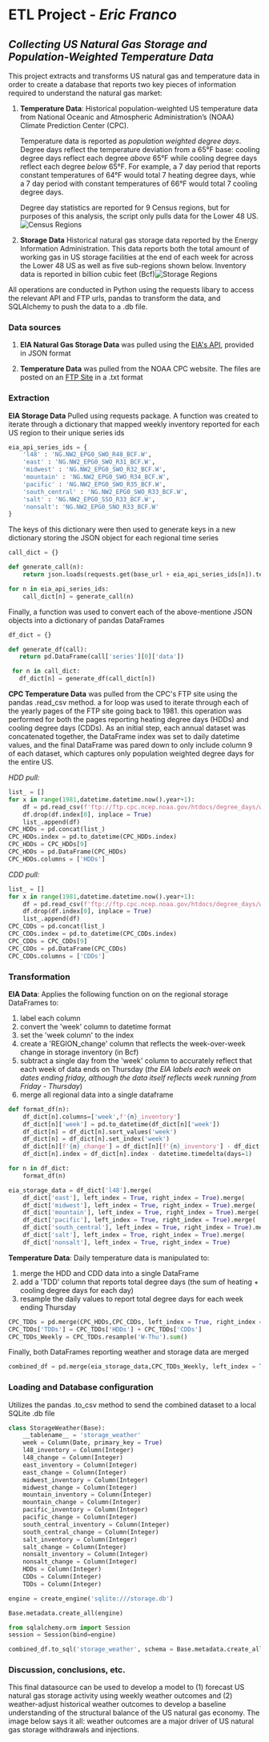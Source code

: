 # ETL Project - _Eric Franco_
## _Collecting US Natural Gas Storage and Population-Weighted Temperature Data_

This project extracts and transforms US natural gas and temperature data in order to create a database that reports two key pieces of information required to understand the natural gas market:

1. **Temperature Data**: Historical population-weighted US temperature data from National Oceanic and Atmospheric Administration’s (NOAA) Climate Prediction Center (CPC). 

	Temperature data is reported as _population weighted degree days_. Degree days reflect the temperature deviation from a 65°F base: cooling degree days reflect each degree _above_ 65°F while cooling degree days reflect each degree _below_ 65°F. For example, a 7 day period that reports constant temperatures of 64°F would total 7 heating degree days, whie a 7 day period with constant temperatures of 66°F would total 7 cooling degree days.

	Degree day statistics are reported for 9 Census regions, but for purposes of this analysis, the script only pulls data for the Lower 48 US.![Census Regions](https://www.cpc.ncep.noaa.gov/products/analysis_monitoring/cdus/degree_days/degree_day_regions.gif)

2. **Storage Data** Historical natural gas storage data reported by the Energy Information Administration. This data reports both the total amount of working gas in US storage facilities at the end of each week for across the Lower 48 US as well as five sub-regions shown below. Inventory data is reported in billion cubic feet (Bcf)![Storage Regions](http://ir.eia.gov/ngs/ngsmap.png)

All operations are conducted in Python using the requests libary to access the relevant API and FTP urls, pandas to transform the data, and SQLAlchemy to push the data to a .db file.

### Data sources
1. **EIA Natural Gas Storage Data** was pulled using the [EIA's API](https://www.eia.gov/opendata/), provided in JSON format

2. **Temperature Data** was pulled from the NOAA CPC website. The files are posted on an [FTP Site](ftp://ftp.cpc.ncep.noaa.gov/htdocs/degree_days/weighted/daily_data/) in a .txt format


### Extraction
**EIA Storage Data**
Pulled using requests package. A function was created to iterate through a dictionary that mapped weekly inventory reported for each US region to their unique series ids
``` python
eia_api_series_ids = {
    'l48' : 'NG.NW2_EPG0_SWO_R48_BCF.W',
    'east' : 'NG.NW2_EPG0_SWO_R31_BCF.W',
    'midwest' : 'NG.NW2_EPG0_SWO_R32_BCF.W',
    'mountain' : 'NG.NW2_EPG0_SWO_R34_BCF.W',
    'pacific' : 'NG.NW2_EPG0_SWO_R35_BCF.W',
    'south_central' : 'NG.NW2_EPG0_SWO_R33_BCF.W',
    'salt' : 'NG.NW2_EPG0_SSO_R33_BCF.W',
    'nonsalt': 'NG.NW2_EPG0_SNO_R33_BCF.W'
}
```
The keys of this dictionary were then used to generate keys in a new dictionary storing the JSON object for each regional time series
``` python
call_dict = {}

def generate_call(n):
    return json.loads(requests.get(base_url + eia_api_series_ids[n]).text)

for n in eia_api_series_ids:
    call_dict[n] = generate_call(n)
```
Finally, a function was used to convert each of the above-mentione JSON objects into a dictionary of pandas DataFrames
``` python
df_dict = {}

def generate_df(call):
   return pd.DataFrame(call['series'][0]['data'])

 for n in call_dict:
   df_dict[n] = generate_df(call_dict[n])
```

**CPC Temperature Data** was pulled from the CPC's FTP site using the pandas .read_csv method. a for loop was used to iterate through each of the yearly pages of the FTP site going back to 1981. this operation was performed for both the pages reporting heating degree days (HDDs) and cooling degree days (CDDs). As an initial step, each annual dataset was concatenated together, the DataFrame index was set to daily datetime values, and the final DataFrame was pared down to only include column 9 of each dataset, which captures only population weighted degree days for the entire US.

_HDD pull:_
``` python
list_ = []
for x in range(1981,datetime.datetime.now().year+1):
    df = pd.read_csv(f'ftp://ftp.cpc.ncep.noaa.gov/htdocs/degree_days/weighted/daily_data/{x}/Population.Heating.txt',skiprows = 3, delimiter = '|').T
    df.drop(df.index[0], inplace = True)
    list_.append(df)
CPC_HDDs = pd.concat(list_)
CPC_HDDs.index = pd.to_datetime(CPC_HDDs.index)
CPC_HDDs = CPC_HDDs[9]
CPC_HDDs = pd.DataFrame(CPC_HDDs)
CPC_HDDs.columns = ['HDDs']


```


_CDD pull:_
``` python
list_ = []
for x in range(1981,datetime.datetime.now().year+1):
    df = pd.read_csv(f'ftp://ftp.cpc.ncep.noaa.gov/htdocs/degree_days/weighted/daily_data/{x}/Population.Cooling.txt',skiprows = 3, delimiter = '|').T
    df.drop(df.index[0], inplace = True)
    list_.append(df)
CPC_CDDs = pd.concat(list_)
CPC_CDDs.index = pd.to_datetime(CPC_CDDs.index)
CPC_CDDs = CPC_CDDs[9]
CPC_CDDs = pd.DataFrame(CPC_CDDs)
CPC_CDDs.columns = ['CDDs']
```


### Transformation
**EIA Data**: Applies the following function on on the regional storage DataFrames to:

1. label each column
2. convert the 'week' column to datetime format
3. set the 'week column' to the index
4. create a 'REGION_change' column that reflects the week-over-week change in storage inventory (in Bcf)
5. subtract a single day from the 'week' column to accurately  reflect that each week of data ends on Thursday
	(_the EIA labels each week on dates ending friday, although the data itself reflects week running from Friday - Thursday_)
6. merge all regional data into a single dataframe

``` python
def format_df(n):
    df_dict[n].columns=['week',f'{n}_inventory']
    df_dict[n]['week'] = pd.to_datetime(df_dict[n]['week'])
    df_dict[n] = df_dict[n].sort_values('week')
    df_dict[n] = df_dict[n].set_index('week')
    df_dict[n][f'{n}_change'] = df_dict[n][f'{n}_inventory'] - df_dict[n][f'{n}_inventory'].shift(1)
    df_dict[n].index = df_dict[n].index - datetime.timedelta(days=1)

for n in df_dict:
    format_df(n)

eia_storage_data = df_dict['l48'].merge(
    df_dict['east'], left_index = True, right_index = True).merge(
    df_dict['midwest'], left_index = True, right_index = True).merge(
    df_dict['mountain'], left_index = True, right_index = True).merge(
    df_dict['pacific'], left_index = True, right_index = True).merge(
    df_dict['south_central'], left_index = True, right_index = True).merge(
    df_dict['salt'], left_index = True, right_index = True).merge(
    df_dict['nonsalt'], left_index = True, right_index = True)
 ```

**Temperature Data**: Daily temperature data is manipulated to:
1. merge the HDD and CDD data into a single DataFrame
2. add a 'TDD' column that reports total degree days (the sum of heating + cooling degree days for each day)
3. resample the daily values to report total degree days for each week ending Thursday

``` python
CPC_TDDs = pd.merge(CPC_HDDs,CPC_CDDs, left_index = True, right_index = True)
CPC_TDDs['TDDs'] = CPC_TDDs['HDDs'] + CPC_TDDs['CDDs']
CPC_TDDs_Weekly = CPC_TDDs.resample('W-Thu').sum()

```

Finally, both DataFrames reporting weather and storage data are merged

``` python
combined_df = pd.merge(eia_storage_data,CPC_TDDs_Weekly, left_index = True, right_index = True)
```




### Loading and Database configuration
Utilizes the pandas .to_csv method  to send the combined dataset to a local SQLite .db file

``` python
class StorageWeather(Base):
    __tablename__ = 'storage_weather'
    week = Column(Date, primary_key = True)
    l48_inventory = Column(Integer)
    l48_change = Column(Integer)
    east_inventory = Column(Integer)
    east_change = Column(Integer)
    midwest_inventory = Column(Integer)
    midwest_change = Column(Integer)
    mountain_inventory = Column(Integer)
    mountain_change = Column(Integer)
    pacific_inventory = Column(Integer)
    pacific_change = Column(Integer)
    south_central_inventory = Column(Integer)
    south_central_change = Column(Integer)
    salt_inventory = Column(Integer)
    salt_change = Column(Integer)
    nonsalt_inventory = Column(Integer)
    nonsalt_change = Column(Integer)
    HDDs = Column(Integer)
    CDDs = Column(Integer)
    TDDs = Column(Integer)

engine = create_engine('sqlite:///storage.db')

Base.metadata.create_all(engine)

from sqlalchemy.orm import Session
session = Session(bind=engine)

combined_df.to_sql('storage_weather', schema = Base.metadata.create_all(engine), con = engine, index_label = 'week', if_exists = 'replace')
```


### Discussion, conclusions, etc.

This final datasource can be used to develop a model to (1) forecast US natural gas storage activity using weekly weather outcomes and (2) weather-adjust historical weather outcomes to develop a baseline understanding of the structural balance of the US natural gas economy. The image below says it all: weather outcomes are a major driver of US natural gas storage withdrawals and injections.
